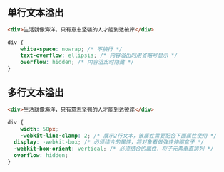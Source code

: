 ## 单行文本溢出

```html
<div>生活就像海洋，只有意志坚强的人才能到达彼岸</div>
```

```css
div {
	white-space: nowrap; /* 不换行 */
	text-overflow: ellipsis; /* 内容溢出时用省略号显示 */
	overflow: hidden; /* 内容溢出时隐藏 */
}
```

## 多行文本溢出

```html
<div>生活就像海洋，只有意志坚强的人才能到达彼岸</div>
```

```css
div {
	width: 50px;
	-webkit-line-clamp: 2; /* 展示2行文本，该属性需要配合下面属性使用 */
  display: -webkit-box; /* 必须结合的属性，将对象看做弹性伸缩盒子 */
  -webkit-box-orient: vertical; /* 必须结合的属性，将子元素垂直排列 */
  overflow: hidden;
}
```

<Vssue 
    :options="{ labels: [$page.relativePath.split('/')[0]] }" 
    :title="$page.relativePath.split('/')[1]" 
/>